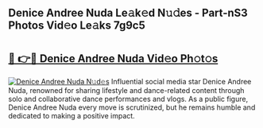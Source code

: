 ## Denice Andree Nuda Le𝚊k𝚎d N𝚞𝚍es - Part-nS3 Photos Vid𝚎o Le𝚊ks 7g9c5

# <h2><a href="http://fbfhwhv.evod.top/?m=Denice+Andree+Nuda">🔗 👉🔴 Denice Andree Nuda Vid𝚎o Ph𝚘t𝚘s</a></h2>

[![Denice Andree Nuda N𝚞d𝚎s](https://i.imgur.com/8V9OHl7.gif)](http://fbfhwhv.evod.top/?m=Denice+Andree+Nuda)
Influential social media star Denice Andree Nuda, renowned for sharing lifestyle and dance-related content through solo and collaborative dance performances and vlogs. As a public figure, Denice Andree Nuda every move is scrutinized, but he remains humble and dedicated to making a positive impact. 
